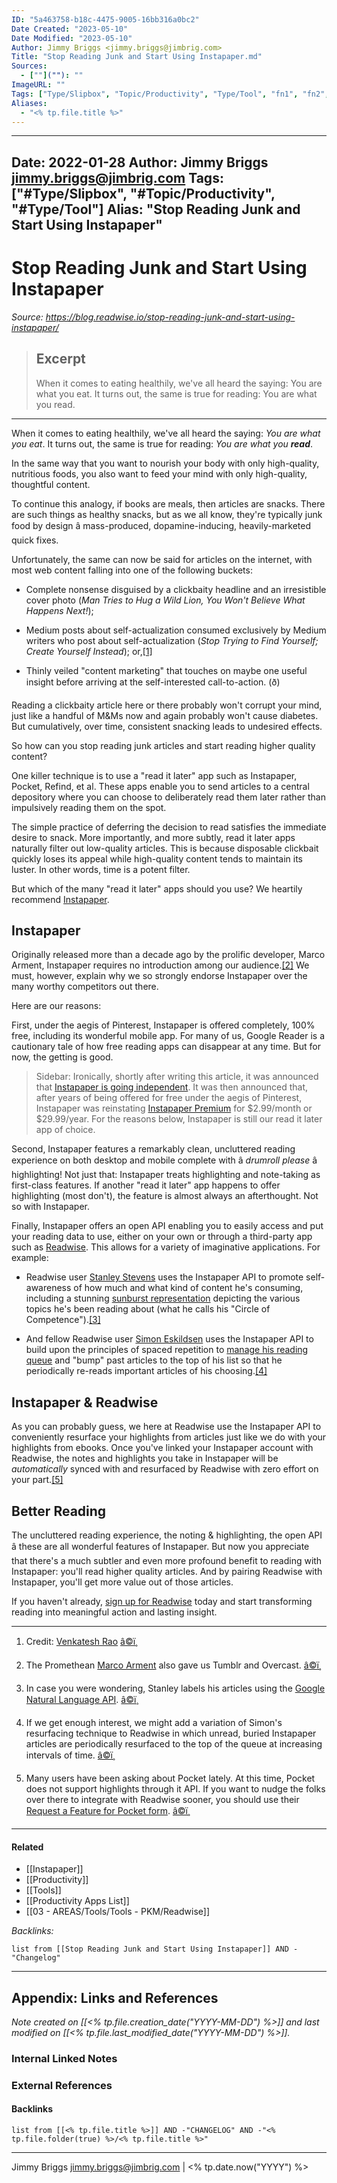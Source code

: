 ```yaml
---
ID: "5a463758-b18c-4475-9005-16bb316a0bc2"
Date Created: "2023-05-10"
Date Modified: "2023-05-10"
Author: Jimmy Briggs <jimmy.briggs@jimbrig.com>
Title: "Stop Reading Junk and Start Using Instapaper.md"
Sources: 
  - [""](""): ""
ImageURL: ""
Tags: ["Type/Slipbox", "Topic/Productivity", "Type/Tool", "fn1", "fn2", "fn3", "fn4", "fn5", "fnref1", "fnref2", "fnref3", "fnref4", "fnref5"]
Aliases:
  - "<% tp.file.title %>"
---
```


---
Date: 2022-01-28
Author: Jimmy Briggs <jimmy.briggs@jimbrig.com>
Tags: ["#Type/Slipbox", "#Topic/Productivity", "#Type/Tool"]
Alias: "Stop Reading Junk and Start Using Instapaper"
---

# Stop Reading Junk and Start Using Instapaper

*Source: https://blog.readwise.io/stop-reading-junk-and-start-using-instapaper/*


> ## Excerpt
> When it comes to eating healthily, we've all heard the saying: You are what you eat.  It turns out, the same is true for reading: You are what you read.

---
When it comes to eating healthily, we've all heard the saying: _You are what you eat_. It turns out, the same is true for reading: _You are what you **read**_.

In the same way that you want to nourish your body with only high-quality, nutritious foods, you also want to feed your mind with only high-quality, thoughtful content.

To continue this analogy, if books are meals, then articles are snacks. There are such things as healthy snacks, but as we all know, they're typically junk food by design â mass-produced, dopamine-inducing, heavily-marketed quick fixes.

Unfortunately, the same can now be said for articles on the internet, with most web content falling into one of the following buckets:

-   Complete nonsense disguised by a clickbaity headline and an irresistible cover photo (_Man Tries to Hug a Wild Lion, You Won't Believe What Happens Next!_);
    
-   Medium posts about self-actualization consumed exclusively by Medium writers who post about self-actualization (_Stop Trying to Find Yourself; Create Yourself Instead_); or,[\[1\]](https://blog.readwise.io/stop-reading-junk-and-start-using-instapaper/#fn1)
    
-   Thinly veiled "content marketing" that touches on maybe one useful insight before arriving at the self-interested call-to-action. (ð)
    

Reading a clickbaity article here or there probably won't corrupt your mind, just like a handful of M&Ms now and again probably won't cause diabetes. But cumulatively, over time, consistent snacking leads to undesired effects.

So how can you stop reading junk articles and start reading higher quality content?

One killer technique is to use a "read it later" app such as Instapaper, Pocket, Refind, et al. These apps enable you to send articles to a central depository where you can choose to deliberately read them later rather than impulsively reading them on the spot.

The simple practice of deferring the decision to read satisfies the immediate desire to snack. More importantly, and more subtly, read it later apps naturally filter out low-quality articles. This is because disposable clickbait quickly loses its appeal while high-quality content tends to maintain its luster. In other words, time is a potent filter.

But which of the many "read it later" apps should you use? We heartily recommend [Instapaper](https://www.instapaper.com/).

## Instapaper

Originally released more than a decade ago by the prolific developer, Marco Arment, Instapaper requires no introduction among our audience.[\[2\]](https://blog.readwise.io/stop-reading-junk-and-start-using-instapaper/#fn2) We must, however, explain why we so strongly endorse Instapaper over the many worthy competitors out there.

Here are our reasons:

First, under the aegis of Pinterest, Instapaper is offered completely, 100% free, including its wonderful mobile app. For many of us, Google Reader is a cautionary tale of how free reading apps can disappear at any time. But for now, the getting is good.

> Sidebar: Ironically, shortly after writing this article, it was announced that [Instapaper is going independent](http://blog.instapaper.com/post/175953870856). It was then announced that, after years of being offered for free under the aegis of Pinterest, Instapaper was reinstating [Instapaper Premium](http://blog.instapaper.com/post/176732408411) for $2.99/month or $29.99/year. For the reasons below, Instapaper is still our read it later app of choice.

Second, Instapaper features a remarkably clean, uncluttered reading experience on both desktop and mobile complete with â _drumroll please_ â highlighting! Not just that: Instapaper treats highlighting and note-taking as first-class features. If another "read it later" app happens to offer highlighting (most don't), the feature is almost always an afterthought. Not so with Instapaper.

Finally, Instapaper offers an open API enabling you to easily access and put your reading data to use, either on your own or through a third-party app such as [Readwise](https://readwise.io/). This allows for a variety of imaginative applications. For example:

-   Readwise user [Stanley Stevens](http://www.clarelegere.com/profiles/1) uses the Instapaper API to promote self-awareness of how much and what kind of content he's consuming, including a stunning [sunburst representation](http://www.clarelegere.com/profiles/1/sunburst) depicting the various topics he's been reading about (what he calls his "Circle of Competence").[\[3\]](https://blog.readwise.io/stop-reading-junk-and-start-using-instapaper/#fn3)
    
-   And fellow Readwise user [Simon Eskildsen](https://twitter.com/Sirupsen) uses the Instapaper API to build upon the principles of spaced repetition to [manage his reading queue](http://sirupsen.com/playlists/) and "bump" past articles to the top of his list so that he periodically re-reads important articles of his choosing.[\[4\]](https://blog.readwise.io/stop-reading-junk-and-start-using-instapaper/#fn4)
    

## Instapaper & Readwise

As you can probably guess, we here at Readwise use the Instapaper API to conveniently resurface your highlights from articles just like we do with your highlights from ebooks. Once you've linked your Instapaper account with Readwise, the notes and highlights you take in Instapaper will be _automatically_ synced with and resurfaced by Readwise with zero effort on your part.[\[5\]](https://blog.readwise.io/stop-reading-junk-and-start-using-instapaper/#fn5)

## Better Reading

The uncluttered reading experience, the noting & highlighting, the open API â these are all wonderful features of Instapaper. But now you appreciate that there's a much subtler and even more profound benefit to reading with Instapaper: you'll read higher quality articles. And by pairing Readwise with Instapaper, you'll get more value out of those articles.

If you haven't already, [sign up for Readwise](https://readwise.io/) today and start transforming reading into meaningful action and lasting insight.

___

1.  Credit: [Venkatesh Rao](https://www.ribbonfarm.com/2015/02/18/a-dent-in-the-universe/) [â©ï¸](https://blog.readwise.io/stop-reading-junk-and-start-using-instapaper/#fnref1)
    
2.  The Promethean [Marco Arment](https://en.wikipedia.org/wiki/Marco_Arment) also gave us Tumblr and Overcast. [â©ï¸](https://blog.readwise.io/stop-reading-junk-and-start-using-instapaper/#fnref2)
    
3.  In case you were wondering, Stanley labels his articles using the [Google Natural Language API](https://cloud.google.com/natural-language/). [â©ï¸](https://blog.readwise.io/stop-reading-junk-and-start-using-instapaper/#fnref3)
    
4.  If we get enough interest, we might add a variation of Simon's resurfacing technique to Readwise in which unread, buried Instapaper articles are periodically resurfaced to the top of the queue at increasing intervals of time. [â©ï¸](https://blog.readwise.io/stop-reading-junk-and-start-using-instapaper/#fnref4)
    
5.  Many users have been asking about Pocket lately. At this time, Pocket does not support highlights through it API. If you want to nudge the folks over there to integrate with Readwise sooner, you should use their [Request a Feature for Pocket form](https://docs.google.com/forms/d/e/1FAIpQLSdoQsZY5IWoac93FlhruW_0trESATQVmlhSIW9JOQ6Fgpnbow/viewform). [â©ï¸](https://blog.readwise.io/stop-reading-junk-and-start-using-instapaper/#fnref5)



***

#### Related

- [[Instapaper]]
- [[Productivity]]
- [[Tools]]
- [[Productivity Apps List]]
- [[03 - AREAS/Tools/Tools - PKM/Readwise]]

*Backlinks:*

```dataview
list from [[Stop Reading Junk and Start Using Instapaper]] AND -"Changelog"
```

***

## Appendix: Links and References

*Note created on [[<% tp.file.creation_date("YYYY-MM-DD") %>]] and last modified on [[<% tp.file.last_modified_date("YYYY-MM-DD") %>]].*

### Internal Linked Notes

### External References

#### Backlinks

```dataview
list from [[<% tp.file.title %>]] AND -"CHANGELOG" AND -"<% tp.file.folder(true) %>/<% tp.file.title %>"
```


***

Jimmy Briggs <jimmy.briggs@jimbrig.com> | <% tp.date.now("YYYY") %>